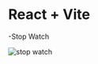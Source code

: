 # React + Vite
-Stop Watch

![stop watch](https://github.com/shubhamdsk/Web-Dev-Harry/assets/87111500/63e2d266-01e5-4941-ab13-ed727e755389)
